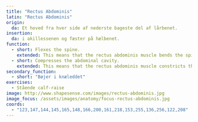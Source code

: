 ```yaml
---
title: "Rectus Abdominis"
latin: "Rectus Abdominis"
origin: 
  da: Et hoved fra hver side af nederste bageste del af lårbenet.
insertion: 
  da: i akillessenen og fæster på hælbenet.
function: 
  - short: Flexes the spine.
    extended: This means that the rectus abdominis muscle bends the spine to the front (i.e. it moves the sternum down and forward towards the pelvis).
  - short: Compresses the abdominal cavity.
    extended: This means that the rectus abdominis muscle constricts the organs of the abdominal cavity and can increase intra-abdominal pressure (i.e. such as during a valsalva maneuver).
secondary_function: 
  - short: "Bøjer i knæleddet"
exercises:
  - Stående calf-raise
image: http://www.shapesense.com/images/rectus-abdominis.jpg
image_focus: /assets/images/anatomy/focus-rectus-abdominis.jpg
coords:
  - "123,147,144,145,165,148,166,200,161,218,153,255,136,256,122,208"
---
```

